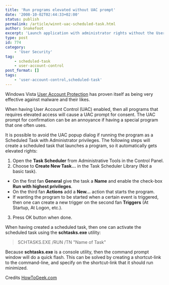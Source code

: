 ```yaml
---
title: 'Run programs elevated without UAC prompt'
date: '2008-10-02T02:44:33+02:00'
status: publish
permalink: /article/winnt-uac-scheduled-task.html
author: Snakefoot
excerpt: 'Launch application with administrator rights without the User Account Protection popup dialog.'
type: post
id: 774
category:
    - 'User Security'
tag:
    - scheduled-task
    - user-account-control
post_format: []
tags:
    - 'user-account-control,scheduled-task'
---
```

Windows Vista [User Account Protection](/article/winnt-user-account-protection.html) has proven itself as being very effective against malware and their likes.  
  
 When having User Account Control (UAC) enabled, then all programs that requires elevated access will cause a UAC prompt for consent. The UAC prompt for confirmation can be an annoyance if having a special program that one often uses.  
  
 It is possible to avoid the UAC popup dialog if running the program as a Scheduled Task with Administrator privileges. The following steps will create a scheduled task that launches a program, so it automatically gets elevated rights:

1. Open the **Task Scheduler** from Administrative Tools in the Control Panel.
2. Choose to **Create New Task...** in the Task Scheduler Library (Not a basic task). 
  - On the first fan **General** give the task a **Name** and enable the check-box **Run with highest privileges**.
  - On the third fan **Actions** add a **New...** action that starts the program.
  - If wanting the program to be started when a certain event is triggered, then one can create a new trigger on the second fan **Triggers** (At Startup, At Logon, etc.).
3. Press OK button when done.
 
 When having created a scheduled task, then one can activate the scheduled task using the **schtasks.exe** utility:
 > SCHTASKS.EXE /RUN /TN "Name of Task"

 Because **schtasks.exe** is a console utility, then the command prompt window will do a quick flash. This can be solved by creating a shortcut-link to the command-line, and specify on the shortcut-link that it should run minimized.  
  
 Credits [HowToGeek.com](http://www.howtogeek.com/howto/windows-vista/create-administrator-mode-shortcuts-without-uac-prompts-in-windows-vista/ "Create Administrator Mode Shortcuts Without UAC Prompts in Windows Vista")